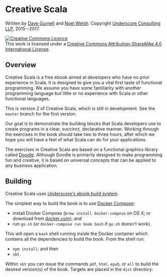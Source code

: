 # Creative Scala

Written by [Dave Gurnell](http://twitter.com/davegurnell) and
[Noel Welsh](http://twitter.com/noelwelsh).
Copyright [Underscore Consulting LLP](http://underscore.io), 2015--2017.

<a rel="license" href="http://creativecommons.org/licenses/by-sa/4.0/"><img alt="Creative Commons Licence" style="border-width:0" src="https://i.creativecommons.org/l/by-sa/4.0/88x31.png" /></a><br />This work is licensed under a <a rel="license" href="http://creativecommons.org/licenses/by-sa/4.0/">Creative Commons Attribution-ShareAlike 4.0 International License</a>.

## Overview

Creative Scala is a free ebook aimed at developers
who have no prior experience in Scala.
It is designed to give you a vital first taste of functional programming.
We assume you have some familiarity with another programming language
but little or no experience with Scala or other functional languages.

This is version 2 of Creative Scala, which is still in development. 
See the `master` branch for the first version.

Our goal is to demonstrate the building blocks that Scala developers use
to create programs in a clear, succinct, declarative manner.
Working through the exercises in the book should take two to three hours,
after which we hope you will have a feel of what Scala can do for your applications.

The exercises in Creative Scala are based on
a functional graphics library called [Doodle][doodle].
Although Doodle is primarily designed to make programming fun and creative,
it is based on universal concepts that can be applied to any business application.

## Building

Creative Scala uses [Underscore's ebook build system][ebook-template].

The simplest way to build the book is to use [Docker Compose](http://docker.com):

- install Docker Compose (`brew install docker-compose` on OS X; or download from [docker.com](http://docker.com/)); and
- run `go.sh` (or `docker-compose run book bash` if `go.sh` doesn't work).

This will open a `bash` shell running inside the Docker container which contains all the dependencies to build the book. From the shell run:

- `npm install`; and then
- `sbt`.

Within `sbt` you can issue the commands `pdf`, `html`, `epub`, or `all` to build the desired version(s) of the book. Targets are placed in the `dist` directory:

[doodle]: https://github.com/underscoreio/doodle
[ebook-template]: https://github.com/underscoreio/underscore-ebook-template

